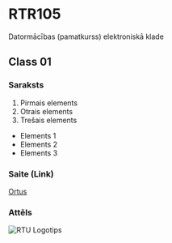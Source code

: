 # RTR105
Datormācības (pamatkurss) elektroniskā klade
## Class 01
### Saraksts
1. Pirmais elements
2. Otrais elements
3. Trešais elements
- Elements 1
- Elements 2
- Elements 3
### Saite (Link)
[Ortus](https://ortus.rtu.lv)
### Attēls
![RTU Logotips](https://www.rtu.lv/download/rtu_logo_lv.png)
